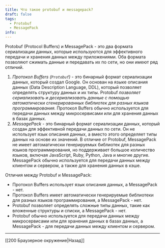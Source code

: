 ```yaml
---
title: Что такое protobuf и messagepack?
draft: false
tags:
  - Protobuf
  - MessagePack
info:
---
```

Protobuf (Protocol Buffers) и MessagePack - это два формата сериализации данных, которые используются для эффективного передачи и хранения данных между приложениями. Оба формата позволяют сжимать данные и передавать их по сети, но они имеют ряд отличий.

1. _Протокол Buffers (`Protobuf`)_ - это бинарный формат сериализации данных, который создал Google. Он основан на языке описания данных (Data Description Language, DDL), который позволяет определять структуру данных и их типы. Protobuf _позволяет сериализовать и десериализовать данные с помощью автоматически сгенерированных библиотек для разных языков программирования._ Протокол Buffers обычно используется для передачи данных между микросервисами или для хранения данных в базах данных.
2. _MessagePack_ - это бинарный формат сериализации данных, который создан для эффективной передачи данных по сети. Он не использует язык описания данных, а вместо этого определяет типы данных на основе их значений. В отличие от Protobuf, MessagePack не имеет автоматически генерируемых библиотек для разных языков программирования, но поддерживает большое количество языков, включая JavaScript, Ruby, Python, Java и многие другие. MessagePack обычно используется для передачи данных между клиентом и сервером, а также для хранения данных в кэше.

Отличия между Protobuf и MessagePack:

- Протокол Buffers использует язык описания данных, а MessagePack - нет.
- Протокол Buffers имеет автоматически генерируемые библиотеки для разных языков программирования, а MessagePack - нет.
- Protobuf позволяет определять сложные типы данных, такие как вложенные структуры и списки, а MessagePack - нет.
- Protobuf обычно используется для передачи данных между микросервисами или для хранения данных в базах данных, а MessagePack - для передачи данных между клиентом и сервером.

---

[[200 Браузерное окружение|Назад]]